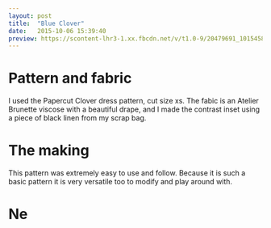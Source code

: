 ```yaml
---
layout: post
title:  "Blue Clover"
date:   2015-10-06 15:39:40
preview: https://scontent-lhr3-1.xx.fbcdn.net/v/t1.0-9/20479691_10154583002271050_4035489175934588654_n.jpg?oh=d681eefe7a61aeefe16b63326b642e4e&oe=5A323F71
---
```


# Pattern and fabric

I used the Papercut Clover dress pattern, cut size xs. The fabic is an Atelier Brunette viscose with a beautiful drape, and I made the contrast inset using a piece of black linen from my scrap bag. 

# The making

This pattern was extremely easy to use and follow. Because it is such a basic pattern it is very versatile too to modify and play around with.

# Ne

